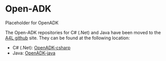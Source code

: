 # Open-ADK
Placeholder for OpenADK

The Open-ADK repositories for C# (.Net) and Java have been moved to the [A4L github](https://github.com/Access4Learning) site. They can be found at the following location:

* C# (.Net): [OpenADK-csharp](https://github.com/Access4Learning/OpenADK-csharp)
* Java: [OpenADK-java](https://github.com/Access4Learning/OpenADK-java)
